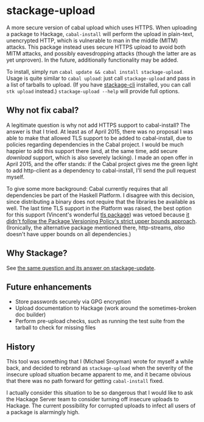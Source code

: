 # stackage-upload

A more secure version of cabal upload which uses HTTPS. When uploading a
package to Hackage, `cabal-install` will perform the upload in plain-text,
unencrypted HTTP, which is vulnerable to man in the middle (MITM) attacks. This
package instead uses secure HTTPS upload to avoid both MITM attacks, and
possibly eavesdropping attacks (though the latter are as yet unproven). In the
future, additionally functionality may be added.

To install, simply run `cabal update && cabal install stackage-upload`. Usage
is quite similar to  `cabal upload`: just call `stackage-upload` and pass in a list
of tarballs to upload. (If you have
[stackage-cli](https://github.com/fpco/stackage-cli) installed, you can call
`stk upload` instead.) `stackage-upload --help` will provide full options.

## Why not fix cabal?

A legitimate question is why not add HTTPS support to cabal-install? The answer
is that I tried. At least as of April 2015, there was no proposal I was able to
make that allowed TLS support to be added to cabal-install, due to policies
regarding dependencies in the Cabal project. I would be much happier to add
this support there (and, at the same time, add secure *download* support, which
is also severely lacking). I made an open offer in April 2015, and the offer
stands: if the Cabal project gives me the green light to add http-client as a
dependency to cabal-install, I'll send the pull request myself.

To give some more background: Cabal currently requires that all dependencies
be part of the Haskell Platform. I disagree with this decision, since
distributing a binary does not require that the libraries be available as well.
The last time TLS support in the Platform was raised, the best option for this
support (Vincent's wonderful [tls
package](https://www.stackage.org/package/tls)) was vetoed because [it didn't
follow the Package Versioning Policy's strict upper bounds
approach](https://mail.haskell.org/pipermail/libraries/2014-April/022554.html).
(Ironically, the alternative package mentioned there, http-streams, *also*
doesn't have upper bounds on all dependencies.)

## Why Stackage?

See [the same question and its answer on stackage-update](https://github.com/fpco/stackage-update#why-stackage).

## Future enhancements

* Store passwords securely via GPG encryption
* Upload documentation to Hackage (work around the sometimes-broken doc builder)
* Perform pre-upload checks, such as running the test suite from the tarball to check for missing files

## History

This tool was something that I (Michael Snoyman) wrote for myself a while back,
and decided to rebrand as `stackage-upload` when the severity of the insecure
upload situation became apparent to me, and it became obvious that there was no
path forward for getting `cabal-install` fixed.

I actually consider this situation to be so dangerous that I would like to ask the
Hackage Server team to consider turning off insecure uploads to Hackage. The
current possibility for corrupted uploads to infect all users of a package is
alarmingly high.
